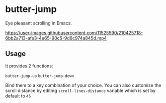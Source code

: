# butter-jump
Eye pleasant scrolling in Emacs.

https://user-images.githubusercontent.com/11525590/210425718-6bb2a713-afe3-4e65-90c5-9d6c974a845d.mp4

## Usage
It provides 2 functions:

`butter-jump-up`
`butter-jump-down`

Bind them to a key combination of your choice.
You can also customize the scroll distance by editing `scroll-lines-distance` variable which is set by default to `45`
